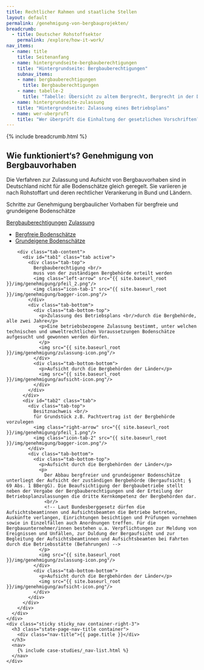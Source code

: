 ```yaml
---
title: Rechtlicher Rahmen und staatliche Stellen
layout: default
permalink: /genehmigung-von-bergbauprojekten/
breadcrumb:
  - title: Deutscher Rohstoffsektor
    permalink: /explore/how-it-work/
nav_items:
  - name: title
    title: Seitenanfang
  - name: hintergrundseite-bergbauberechtigungen
    title: "Hintergrundseite: Bergbauberechtigungen"
    subnav_items:
    - name: bergbauberechtigungen
      title: Bergbauberechtigungen
    - name: tabelle-2
      title: "Tabelle: Übersicht zu altem Bergrecht, Bergrecht in der DDR und neuem Bergrecht"
  - name: hintergrundseite-zulassung
    title: "Hintergrundseite: Zulassung eines Betriebsplans"
  - name: wer-uberpruft
    title: "Wer überprüft die Einhaltung der gesetzlichen Vorschriften?"
---
```


<main class="container-page-wrapper layout-state-pages">
  <section class="container" style="position: relative;">
    {% include breadcrumb.html %}
    <h1 id="title">
      Wie funktioniert‘s? Genehmigung von Bergbauvorhaben
    </h1>
    <div class="container-left-9">
      <section id="intro" style="position: relative;">
        <p>
          Die Verfahren zur Zulas­sung und Aufsicht von Bergbauvorhaben sind in Deutschland nicht für alle Bodenschätze gleich geregelt. Sie variieren je nach Rohstoffart und deren rechtlicher Verankerung in Bund und Ländern.
        </p>
        <p>
          Schritte zur Genehmigung bergbaulicher Vorhaben für bergfreie und grundeigene Bodenschätze
        </p>
      </section>
      <section>
        <a href="{{ site.lang | url_lang_prefix  }}/genehmigung-von-bergbauprojekten/bergbauberechtigungen/" >
        Bergbauberechtigungen</a>
        <a href="{{ site.lang | url_lang_prefix  }}/genehmigung-von-bergbauprojekten/zulassung/">Zulassung</a>
      </section>
      <div class="tabs">
        <ul class="tab-links">
            <li class="active"><a href="#tab1">Bergfreie Bodenschätze</a></li>
            <li><a href="#tab2">Grundeigene Bodenschätze</a></li>
        </ul>

        <div class="tab-content">
          <div id="tab1" class="tab active">
            <div class="tab-top">
              Bergbauberechtigung <br/>
              muss von der zuständigen Bergbehörde erteilt werden
              <img class="left-arrow" src="{{ site.baseurl_root }}/img/genehmigung/pfeil_2.png"/>
              <img class="icon-tab-1" src="{{ site.baseurl_root }}/img/genehmigung/bagger-icon.png"/>
            </div>
            <div class="tab-bottom">
              <div class="tab-bottom-top">
                <p>Zulassung des Betriebsplans <br/>durch die Bergbehörde, alle zwei Jahre</p>
                <p>Eine betriebsbezogene Zulassung bestimmt, unter welchen technischen und umweltrechtlichen Voraussetzungen Bodenschätze aufgesucht und gewonnen werden dürfen.
                </p>
                <img src="{{ site.baseurl_root }}/img/genehmigung/zulassung-icon.png"/>
              </div>
              <div class="tab-bottom-bottom">
                <p>Aufsicht durch die Bergbehörden der Länder</p>
                <img src="{{ site.baseurl_root }}/img/genehmigung/aufsicht-icon.png"/>
              </div>
            </div>
          </div>
          <div id="tab2" class="tab">
            <div class="tab-top">
              Besitznachweis <br/>
              für Grundstück z.B. Pachtvertrag ist der Bergbehörde vorzulegen
              <img class="right-arrow" src="{{ site.baseurl_root }}/img/genehmigung/pfeil_1.png"/>
              <img class="icon-tab-2" src="{{ site.baseurl_root }}/img/genehmigung/bagger-icon.png"/>
            </div>
            <div class="tab-bottom">
              <div class="tab-bottom-top">
                <p>Aufsicht durch die Bergbehörden der Länder</p>
                <p>
                  Der Abbau bergfreier und grundeigener Bodenschätze unterliegt der Aufsicht der zuständigen Bergbehörde (Bergaufsicht; § 69 Abs. 1 BBergG). Die Beaufsichtigung der Bergbaubetriebe stellt neben der Vergabe der Bergbauberechtigungen und der Erteilung der Betriebsplanzulassungen die dritte Kernkompetenz der Bergbehörden dar.
                  <br/>
                  <!-- Laut Bundesberggesetz dürfen die Aufsichtsbeamtinnen und Aufsichtsbeamten die Betriebe betreten, Auskünfte verlangen, Einrichtungen besichtigen und Prüfungen vornehmen sowie in Einzelfällen auch Anordnungen treffen. Für die Bergbauunternehmer/innen bestehen u.a. Verpflichtungen zur Meldung von Ereignissen und Unfällen, zur Duldung der Bergaufsicht und zur Begleitung der Aufsichtsbeamtinnen und Aufsichtsbeamten bei Fahrten durch die Betriebsstätte (Befahrungen) -->
                </p>
                <img src="{{ site.baseurl_root }}/img/genehmigung/zulassung-icon.png"/>
              </div>
              <div class="tab-bottom-bottom">
                <p>Aufsicht durch die Bergbehörden der Länder</p>
                <img src="{{ site.baseurl_root }}/img/genehmigung/aufsicht-icon.png"/>
              </div>
            </div>
          </div>
        </div>
      </div>
    </div>
    <div class="sticky sticky_nav container-right-3">
      <h3 class="state-page-nav-title container">
        <div class="nav-title">{{ page.title }}</div>
      </h3>
      <nav>
        {% include case-studies/_nav-list.html %}
      </nav>
    </div>
  </section>
</main>

<script type="text/javascript" src="{{ site.baseurl_root }}/js/lib/static.min.js" charset="utf-8"></script>
<script>
jQuery(document).ready(function() {
    jQuery('.tabs .tab-links a').on('click', function(e)  {
        var currentAttrValue = jQuery(this).attr('href');

        // Show/Hide Tabs
        jQuery('.tabs ' + currentAttrValue).show().siblings().hide();

        // Change/remove current tab to active
        jQuery(this).parent('li').addClass('active').siblings().removeClass('active');

        e.preventDefault();
    });
});
</script>
